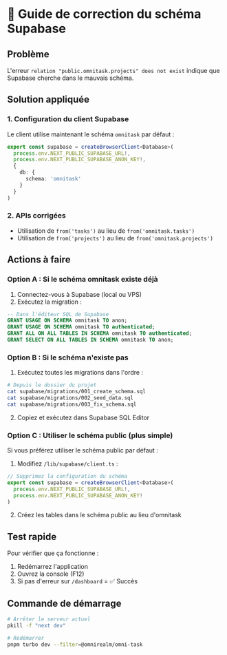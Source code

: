 # 🔧 Guide de correction du schéma Supabase

## Problème
L'erreur `relation "public.omnitask.projects" does not exist` indique que Supabase cherche dans le mauvais schéma.

## Solution appliquée

### 1. Configuration du client Supabase
Le client utilise maintenant le schéma `omnitask` par défaut :

```typescript
export const supabase = createBrowserClient<Database>(
  process.env.NEXT_PUBLIC_SUPABASE_URL!,
  process.env.NEXT_PUBLIC_SUPABASE_ANON_KEY!,
  {
    db: {
      schema: 'omnitask'
    }
  }
)
```

### 2. APIs corrigées
- Utilisation de `from('tasks')` au lieu de `from('omnitask.tasks')`
- Utilisation de `from('projects')` au lieu de `from('omnitask.projects')`

## Actions à faire

### Option A : Si le schéma omnitask existe déjà

1. Connectez-vous à Supabase (local ou VPS)
2. Exécutez la migration :
```sql
-- Dans l'éditeur SQL de Supabase
GRANT USAGE ON SCHEMA omnitask TO anon;
GRANT USAGE ON SCHEMA omnitask TO authenticated;
GRANT ALL ON ALL TABLES IN SCHEMA omnitask TO authenticated;
GRANT SELECT ON ALL TABLES IN SCHEMA omnitask TO anon;
```

### Option B : Si le schéma n'existe pas

1. Exécutez toutes les migrations dans l'ordre :
```bash
# Depuis le dossier du projet
cat supabase/migrations/001_create_schema.sql
cat supabase/migrations/002_seed_data.sql
cat supabase/migrations/003_fix_schema.sql
```

2. Copiez et exécutez dans Supabase SQL Editor

### Option C : Utiliser le schéma public (plus simple)

Si vous préférez utiliser le schéma public par défaut :

1. Modifiez `/lib/supabase/client.ts` :
```typescript
// Supprimez la configuration du schéma
export const supabase = createBrowserClient<Database>(
  process.env.NEXT_PUBLIC_SUPABASE_URL!,
  process.env.NEXT_PUBLIC_SUPABASE_ANON_KEY!
)
```

2. Créez les tables dans le schéma public au lieu d'omnitask

## Test rapide

Pour vérifier que ça fonctionne :
1. Redémarrez l'application
2. Ouvrez la console (F12)
3. Si pas d'erreur sur `/dashboard` = ✅ Succès

## Commande de démarrage
```bash
# Arrêter le serveur actuel
pkill -f "next dev"

# Redémarrer
pnpm turbo dev --filter=@omnirealm/omni-task
```